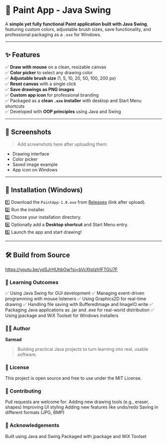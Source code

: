 # 🎨 Paint App - Java Swing

A **simple yet fully functional Paint application built with Java Swing**, featuring custom colors, adjustable brush sizes, save functionality, and professional packaging as a `.exe` for Windows.

---

## ✨ Features

✅ **Draw with mouse** on a clean, resizable canvas  
✅ **Color picker** to select any drawing color  
✅ **Adjustable brush size** (1, 5, 10, 20, 50, 100, 200 px)  
✅ **Reset canvas** with a single click  
✅ **Save drawings as PNG images**  
✅ **Custom app icon** for professional branding  
✅ Packaged as a **clean `.exe` installer** with desktop and Start Menu shortcuts  
✅ Developed with **OOP principles** using Java and Swing

---

## 📸 Screenshots

> Add screenshots here after uploading them:
- Drawing interface
- Color picker
- Saved image example
- App icon on Windows

---

## 🚀 Installation (Windows)

1️⃣ Download the `PaintApp-1.0.exe` from [Releases](#) (link after upload).  
2️⃣ Run the installer.  
3️⃣ Choose your installation directory.  
4️⃣ Optionally add a **Desktop shortcut** and Start Menu entry.  
5️⃣ Launch the app and start drawing!

---

## 🛠️ Build from Source
https://youtu.be/ydSJrHUhbOw?si=bVcXtpIzh1FTGU7F

### 🎯 Learning Outcomes
✅ Using Java Swing for GUI development
✅ Managing event-driven programming with mouse listeners
✅ Using Graphics2D for real-time drawing
✅ Handling file saving with BufferedImage and ImageIO.write
✅ Packaging Java applications as .jar and .exe for real-world distribution
✅ Using jpackage and WiX Toolset for Windows installers

### 👨‍💻 Author
**Sarmad**
> Building practical Java projects to turn learning into real, usable software.

### 📝 License
This project is open source and free to use under the MIT License.

### 🤝 Contributing
Pull requests are welcome for:
Adding new drawing tools (e.g., eraser, shapes)
Improving UI styling
Adding new features like undo/redo
Saving in different formats (JPG, BMP)

### 🙌 Acknowledgements
Built using Java and Swing
Packaged with jpackage and WiX Toolset
